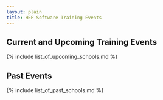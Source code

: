 ```yaml
---
layout: plain
title: HEP Software Training Events
---
```


## Current and Upcoming Training Events

{% include list_of_upcoming_schools.md %}

## Past Events

{% include list_of_past_schools.md %}